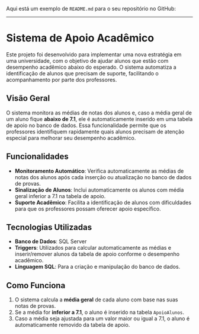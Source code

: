 Aqui está um exemplo de `README.md` para o seu repositório no GitHub:

---

# Sistema de Apoio Acadêmico

Este projeto foi desenvolvido para implementar uma nova estratégia em uma universidade, com o objetivo de ajudar alunos que estão com desempenho acadêmico abaixo do esperado. O sistema automatiza a identificação de alunos que precisam de suporte, facilitando o acompanhamento por parte dos professores.

## Visão Geral

O sistema monitora as médias de notas dos alunos e, caso a média geral de um aluno fique **abaixo de 7.1**, ele é automaticamente inserido em uma tabela de apoio no banco de dados. Essa funcionalidade permite que os professores identifiquem rapidamente quais alunos precisam de atenção especial para melhorar seu desempenho acadêmico.

## Funcionalidades

- **Monitoramento Automático**: Verifica automaticamente as médias de notas dos alunos após cada inserção ou atualização no banco de dados de provas.
- **Sinalização de Alunos**: Inclui automaticamente os alunos com média geral inferior a 7.1 na tabela de apoio.
- **Suporte Acadêmico**: Facilita a identificação de alunos com dificuldades para que os professores possam oferecer apoio específico.

## Tecnologias Utilizadas

- **Banco de Dados**: SQL Server
- **Triggers**: Utilizados para calcular automaticamente as médias e inserir/remover alunos da tabela de apoio conforme o desempenho acadêmico.
- **Linguagem SQL**: Para a criação e manipulação do banco de dados.

## Como Funciona

1. O sistema calcula a **média geral** de cada aluno com base nas suas notas de provas.
2. Se a média for **inferior a 7.1**, o aluno é inserido na tabela `ApoioAlunos`.
3. Caso a média seja ajustada para um valor maior ou igual a 7.1, o aluno é automaticamente removido da tabela de apoio.


